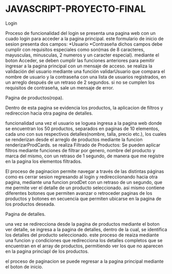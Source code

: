 # JAVASCRIPT-PROYECTO-FINAL
Login 

Proceso de funcionalidad del login 
se presenta una pagina web con un cuado login para acceder a la pagina principal.
este formulario de inicio de sesion presenta dos campos:
*Usuario
*Contraseña
dichos campos debe cumplir con requisitos especiales como son(mas de 8 caracteres, mayusculas, minusculas, 2 numeros y un caracter especial).
mediante el boton Acceder, se deben cumplir las funciones anteriores para pemitir ingresar a la pagina principal con un mensaje de acceso.
se realiza la validación del usuario mediante una función validarUsuario que compara el nombre de usuario y la contraseña con una lista de usuarios registrados,
en un arreglo después de un retraso de 2 segundos.
si no se cumplen los requisitos de contraseña, sale un mensaje de error.


Pagina de productos(ropa).

Dentro de esta pagina se evidencia los productos, la aplicacion de filtros y redireccion hacia otra pagina de detalles.

funcionalidad
una vez el usuario se loguea ingresa a la pagina web donde se encuentran los 50 productos, separados en paginas de 10 elementos,
cada uno con sus respectivos detalles(nombre, talla, precio etc.), los cuales se renderizan desde el arreglo de productos mediante la funcion renderizarProdCards.
se realiza Filtrado de Productos: Se pueden aplicar filtros mediante funciones de filtrar por genero, nombre del producto y marca del mismo, 
con un retraso de 1 segundo, de manera que me registre en la pagina los elementos filtrados.

El proceso de paginacion permite navegar a través de las distintas páginas como es cerrar sesion regresando al login y redirecciionando hacia otra pagina,
mediante una funcion prodDet con un retraso de un segundo, que me permite ver el detalle de un producto seleccionado. 
asi mismo contiene diferentes botones que permiten avanzar o retroceder paginas de los productos y botones en secuencia que permiten ubicarse en la pagina de los productos deseada.

Pagina de detalles.

una vez se redirecciona desde la pagina de productos mediante el boton ver detalle, se ingresa a la pagina de detalles, dentro de la cual,
se identifica los detalles del producto seleccionado.
este proceso de reaiza mediante una funcion y condiciones que redirecciona los detalles completos que se encuentran en el array de productos,
permitiendo ver los que no aparecen en la pagina princiapl de los productos.

el proceso de paginacion se puede regresar a la pagina principal mediante el boton de inicio.





